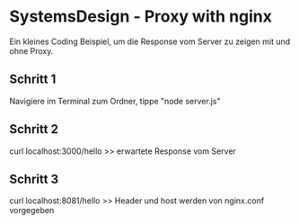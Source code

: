 # SystemsDesign - Proxy with nginx 

Ein kleines Coding Beispiel, um die Response vom Server zu zeigen mit und ohne Proxy.


## Schritt 1
Navigiere im Terminal zum Ordner, tippe "node server.js"

## Schritt 2
curl localhost:3000/hello >> erwartete Response vom Server

## Schritt 3
curl localhost:8081/hello >> Header und host werden von nginx.conf vorgegeben
